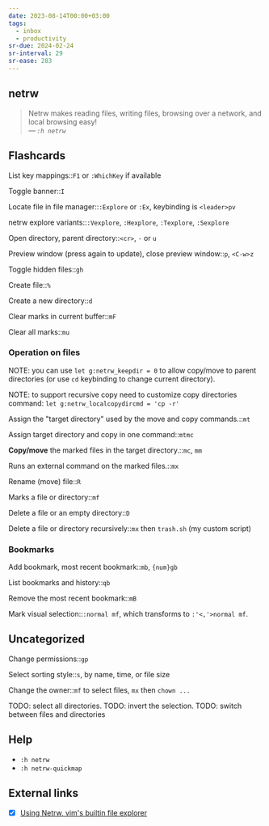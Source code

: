 ```yaml
---
date: 2023-08-14T00:00+03:00
tags:
  - inbox
  - productivity
sr-due: 2024-02-24
sr-interval: 29
sr-ease: 283
---
```


## netrw

> Netrw makes reading files, writing files, browsing over a network, and
> local browsing easy!\
> — <cite>`:h netrw`</cite>

## Flashcards

List key mappings::`F1` or `:WhichKey` if available

Toggle banner::`I`

Locate file in file manager::`:Explore` or `:Ex`, keybinding is `<leader>pv`

netrw explore variants::`:Vexplore`, `:Hexplore`, `:Texplore`, `:Sexplore`

Open directory, parent directory::`<cr>`, `-` or `u`

Preview window (press again to update), close preview window::`p`, `<C-w>z`

Toggle hidden files::`gh`

Create file::`%`

Create a new directory::`d`

Clear marks in current buffer::`mF`

Clear all marks::`mu`

### Operation on files

NOTE: you can use `let g:netrw_keepdir = 0` to allow copy/move to parent
directories (or use `cd` keybinding to change current directory).

NOTE: to support recursive copy need to customize copy directories command:
`let g:netrw_localcopydircmd = 'cp -r'`

Assign the "target directory" used by the move and copy commands.::`mt`

Assign target directory and copy in one command::`mtmc`

**Copy/move** the marked files in the target directory.::`mc`, `mm`

Runs an external command on the marked files.::`mx`

Rename (move) file::`R`

Marks a file or directory::`mf`

Delete a file or an empty directory::`D`

Delete a file or directory recursively::`mx` then `trash.sh` (my custom script)

### Bookmarks

Add bookmark, most recent bookmark::`mb`, `{num}gb`

List bookmarks and history::`qb`

Remove the most recent bookmark::`mB`

Mark visual selection::`:normal mf`, which transforms to `:'<,'>normal mf`.

## Uncategorized

Change permissions::`gp`

Select sorting style::`s`, by name, time, or file size

Change the owner::`mf` to select files, `mx` then `chown ...`

TODO: select all directories.
TODO: invert the selection.
TODO: switch between files and directories

## Help

- `:h netrw`
- `:h netrw-quickmap`

## External links

- [x] [Using Netrw, vim's builtin file explorer](https://vonheikemen.github.io/devlog/tools/using-netrw-vim-builtin-file-explorer/)
